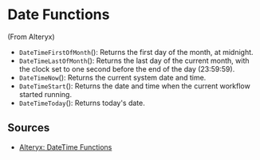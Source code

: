 ﻿# Date Functions

(From Alteryx)

- `DateTimeFirstOfMonth`(): Returns the first day of the month, at midnight. 
- `DateTimeLastOfMonth`(): Returns the last day of the current month, with the clock set to one second before the end of the day (23:59:59).
- `DateTimeNow`(): Returns the current system date and time.
- `DateTimeStart`(): Returns the date and time when the current workflow started running.
- `DateTimeToday`(): Returns today's date.


## Sources

- [Alteryx: DateTime Functions](https://help.alteryx.com/current/en/designer/functions/datetime-functions.html#datetime-functions-6575921-1)
